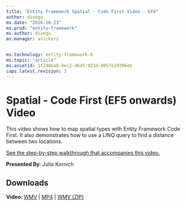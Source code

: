 ```yaml
---
title: "Entity Framework Spatial - Code First Video - EF6"
author: divega
ms.date: "2016-10-23"
ms.prod: "entity-framework"
ms.author: divega
ms.manager: avickers


ms.technology: entity-framework-6
ms.topic: "article"
ms.assetid: 1f240ba8-0ec2-4645-923d-0057e19396e6
caps.latest.revision: 3
---
```

# Spatial - Code First (EF5 onwards) Video
This video shows how to map spatial types with Entity Framework Code First. It also demonstrates how to use a LINQ query to find a distance between two locations.

[See the step-by-step walkthrough that accompanies this video.](../ef6/spatial-code-first-ef5-onwards.md)

**Presented By**: Julia Kornich

## Downloads

**Video**: [WMV](http://download.microsoft.com/download/9/1/3/913EA17E-6F97-41D8-A4FE-805A0D83D26A/HDI-ITPro-MSDN-winvideo-spatialwithcodefirst.wmv) | [MP4](http://download.microsoft.com/download/9/1/3/913EA17E-6F97-41D8-A4FE-805A0D83D26A/HDI-ITPro-MSDN-mp4video-spatialwithcodefirst.m4v) | [WMV (ZIP)](http://download.microsoft.com/download/9/1/3/913EA17E-6F97-41D8-A4FE-805A0D83D26A/HDI-ITPro-MSDN-winvideo-spatialwithcodefirst.zip)
